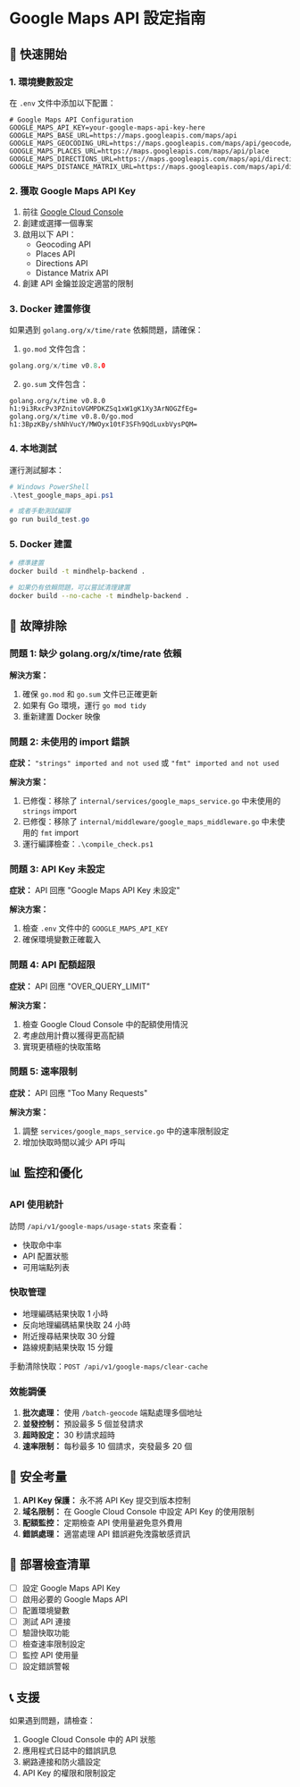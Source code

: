 # Google Maps API 設定指南

## 🚀 快速開始

### 1. 環境變數設定

在 `.env` 文件中添加以下配置：

```env
# Google Maps API Configuration
GOOGLE_MAPS_API_KEY=your-google-maps-api-key-here
GOOGLE_MAPS_BASE_URL=https://maps.googleapis.com/maps/api
GOOGLE_MAPS_GEOCODING_URL=https://maps.googleapis.com/maps/api/geocode/json
GOOGLE_MAPS_PLACES_URL=https://maps.googleapis.com/maps/api/place
GOOGLE_MAPS_DIRECTIONS_URL=https://maps.googleapis.com/maps/api/directions/json
GOOGLE_MAPS_DISTANCE_MATRIX_URL=https://maps.googleapis.com/maps/api/distancematrix/json
```

### 2. 獲取 Google Maps API Key

1. 前往 [Google Cloud Console](https://console.cloud.google.com/)
2. 創建或選擇一個專案
3. 啟用以下 API：
   - Geocoding API
   - Places API
   - Directions API
   - Distance Matrix API
4. 創建 API 金鑰並設定適當的限制

### 3. Docker 建置修復

如果遇到 `golang.org/x/time/rate` 依賴問題，請確保：

1. `go.mod` 文件包含：
```go
golang.org/x/time v0.8.0
```

2. `go.sum` 文件包含：
```
golang.org/x/time v0.8.0 h1:9i3RxcPv3PZnitoVGMPDKZSq1xW1gK1Xy3ArNOGZfEg=
golang.org/x/time v0.8.0/go.mod h1:3BpzKBy/shNhVucY/MWOyx10tF3SFh9QdLuxbVysPQM=
```

### 4. 本地測試

運行測試腳本：

```powershell
# Windows PowerShell
.\test_google_maps_api.ps1

# 或者手動測試編譯
go run build_test.go
```

### 5. Docker 建置

```bash
# 標準建置
docker build -t mindhelp-backend .

# 如果仍有依賴問題，可以嘗試清理建置
docker build --no-cache -t mindhelp-backend .
```

## 🔧 故障排除

### 問題 1: 缺少 golang.org/x/time/rate 依賴

**解決方案：**
1. 確保 `go.mod` 和 `go.sum` 文件已正確更新
2. 如果有 Go 環境，運行 `go mod tidy`
3. 重新建置 Docker 映像

### 問題 2: 未使用的 import 錯誤

**症狀：** `"strings" imported and not used` 或 `"fmt" imported and not used`

**解決方案：**
1. 已修復：移除了 `internal/services/google_maps_service.go` 中未使用的 `strings` import
2. 已修復：移除了 `internal/middleware/google_maps_middleware.go` 中未使用的 `fmt` import
3. 運行編譯檢查：`.\compile_check.ps1`

### 問題 3: API Key 未設定

**症狀：** API 回應 "Google Maps API Key 未設定"

**解決方案：**
1. 檢查 `.env` 文件中的 `GOOGLE_MAPS_API_KEY`
2. 確保環境變數正確載入

### 問題 4: API 配額超限

**症狀：** API 回應 "OVER_QUERY_LIMIT"

**解決方案：**
1. 檢查 Google Cloud Console 中的配額使用情況
2. 考慮啟用計費以獲得更高配額
3. 實現更積極的快取策略

### 問題 5: 速率限制

**症狀：** API 回應 "Too Many Requests"

**解決方案：**
1. 調整 `services/google_maps_service.go` 中的速率限制設定
2. 增加快取時間以減少 API 呼叫

## 📊 監控和優化

### API 使用統計

訪問 `/api/v1/google-maps/usage-stats` 來查看：
- 快取命中率
- API 配置狀態
- 可用端點列表

### 快取管理

- 地理編碼結果快取 1 小時
- 反向地理編碼結果快取 24 小時
- 附近搜尋結果快取 30 分鐘
- 路線規劃結果快取 15 分鐘

手動清除快取：`POST /api/v1/google-maps/clear-cache`

### 效能調優

1. **批次處理：** 使用 `/batch-geocode` 端點處理多個地址
2. **並發控制：** 預設最多 5 個並發請求
3. **超時設定：** 30 秒請求超時
4. **速率限制：** 每秒最多 10 個請求，突發最多 20 個

## 🔐 安全考量

1. **API Key 保護：** 永不將 API Key 提交到版本控制
2. **域名限制：** 在 Google Cloud Console 中設定 API Key 的使用限制
3. **配額監控：** 定期檢查 API 使用量避免意外費用
4. **錯誤處理：** 適當處理 API 錯誤避免洩露敏感資訊

## 🚀 部署檢查清單

- [ ] 設定 Google Maps API Key
- [ ] 啟用必要的 Google Maps API
- [ ] 配置環境變數
- [ ] 測試 API 連接
- [ ] 驗證快取功能
- [ ] 檢查速率限制設定
- [ ] 監控 API 使用量
- [ ] 設定錯誤警報

## 📞 支援

如果遇到問題，請檢查：
1. Google Cloud Console 中的 API 狀態
2. 應用程式日誌中的錯誤訊息
3. 網路連接和防火牆設定
4. API Key 的權限和限制設定
